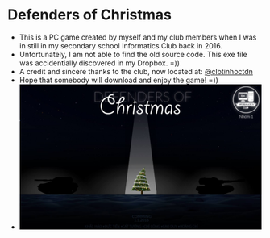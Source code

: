 # Defenders of Christmas
  - This is a PC game created by myself and my club members when I was in still in my secondary school Informatics Club back in 2016.
  - Unfortunately, I am not able to find the old source code. This exe file was accidentially discovered in my Dropbox. =))
  - A credit and sincere thanks to the club, now located at: [@clbtinhoctdn](https://www.facebook.com/clbtinhoctdn/)
  - Hope that somebody will download and enjoy the game! =))
  - ![Final Poster](https://github.com/ncduy0303/Side-projects/blob/master/Defenders%20of%20Christmas/final%20poster.jpg)

